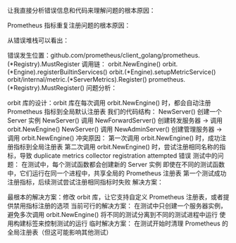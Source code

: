让我直接分析错误信息和代码来理解问题的根本原因：

Prometheus 指标重复注册问题的根本原因：

从错误堆栈可以看出：

错误发生位置：github.com/prometheus/client_golang/prometheus.(*Registry).MustRegister
调用链：
orbit.NewEngine()
orbit.(*Engine).registerBuiltinServices()
orbit.(*Engine).setupMetricService()
orbit/internal/metric.(*ServerMetrics).Register()
prometheus.(\*Registry).MustRegister()
问题分析：

orbit 库的设计：orbit 库在每次调用 orbit.NewEngine() 时，都会自动注册 Prometheus 指标到全局默认注册表
我们的代码结构：
NewServer() 创建一个 Server 实例
NewServer() 调用 NewForwardServer() 创建转发服务器 → 调用 orbit.NewEngine()
NewServer() 调用 NewAdminServer() 创建管理服务器 → 调用 orbit.NewEngine()
冲突原因：
第一次调用 orbit.NewEngine() 时，成功注册指标到全局注册表
第二次调用 orbit.NewEngine() 时，尝试注册相同名称的指标，导致 duplicate metrics collector registration attempted 错误
测试中的问题：
在测试中，每个测试函数都会创建新的 Server 实例
即使在不同的测试函数中，它们运行在同一个进程中，共享全局的 Prometheus 注册表
第一个测试成功注册指标，后续测试尝试注册相同指标时失败
解决方案：

最根本的解决方案：修改 orbit 库，让它支持自定义 Prometheus 注册表，或者提供禁用指标注册的选项
当前可行的解决方案：
在测试中只创建一个服务器实例，避免多次调用 orbit.NewEngine()
将不同的测试分离到不同的测试进程中运行
使用构建标签来控制测试的运行
临时解决方案：
在测试开始时清理 Prometheus 的全局注册表（但这可能影响其他测试）
